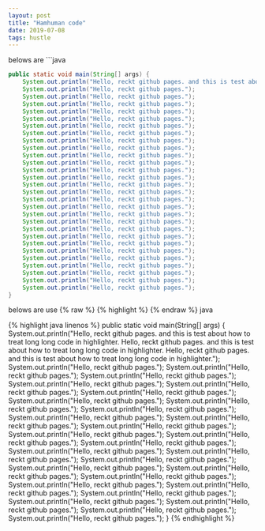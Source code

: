 ```yaml
---
layout: post
title: "Hamhuman code"
date: 2019-07-08
tags: hustle
---
```

belows are \`\`\`java

```java
public static void main(String[] args) {
    System.out.println("Hello, reckt github pages. and this is test about how to treat long long code in highlighter. Hello, reckt github pages. and this is test about how to treat long long code in highlighter. Hello, reckt github pages. and this is test about how to treat long long code in highlighter.");
    System.out.println("Hello, reckt github pages.");
    System.out.println("Hello, reckt github pages.");
    System.out.println("Hello, reckt github pages.");
    System.out.println("Hello, reckt github pages.");
    System.out.println("Hello, reckt github pages.");
    System.out.println("Hello, reckt github pages.");
    System.out.println("Hello, reckt github pages.");
    System.out.println("Hello, reckt github pages.");
    System.out.println("Hello, reckt github pages.");
    System.out.println("Hello, reckt github pages.");
    System.out.println("Hello, reckt github pages.");
    System.out.println("Hello, reckt github pages.");
    System.out.println("Hello, reckt github pages.");
    System.out.println("Hello, reckt github pages.");
    System.out.println("Hello, reckt github pages.");
    System.out.println("Hello, reckt github pages.");
    System.out.println("Hello, reckt github pages.");
    System.out.println("Hello, reckt github pages.");
    System.out.println("Hello, reckt github pages.");
    System.out.println("Hello, reckt github pages.");
    System.out.println("Hello, reckt github pages.");
    System.out.println("Hello, reckt github pages.");
    System.out.println("Hello, reckt github pages.");
    System.out.println("Hello, reckt github pages.");
    System.out.println("Hello, reckt github pages.");
    System.out.println("Hello, reckt github pages.");
    System.out.println("Hello, reckt github pages.");
    System.out.println("Hello, reckt github pages.");
}
```

belows are use {% raw %} {% highlight %} {% endraw %} java

{% highlight java linenos %}
public static void main(String[] args) {
    System.out.println("Hello, reckt github pages. and this is test about how to treat long long code in highlighter. Hello, reckt github pages. and this is test about how to treat long long code in highlighter. Hello, reckt github pages. and this is test about how to treat long long code in highlighter.");
    System.out.println("Hello, reckt github pages.");
    System.out.println("Hello, reckt github pages.");
    System.out.println("Hello, reckt github pages.");
    System.out.println("Hello, reckt github pages.");
    System.out.println("Hello, reckt github pages.");
    System.out.println("Hello, reckt github pages.");
    System.out.println("Hello, reckt github pages.");
    System.out.println("Hello, reckt github pages.");
    System.out.println("Hello, reckt github pages.");
    System.out.println("Hello, reckt github pages.");
    System.out.println("Hello, reckt github pages.");
    System.out.println("Hello, reckt github pages.");
    System.out.println("Hello, reckt github pages.");
    System.out.println("Hello, reckt github pages.");
    System.out.println("Hello, reckt github pages.");
    System.out.println("Hello, reckt github pages.");
    System.out.println("Hello, reckt github pages.");
    System.out.println("Hello, reckt github pages.");
    System.out.println("Hello, reckt github pages.");
    System.out.println("Hello, reckt github pages.");
    System.out.println("Hello, reckt github pages.");
    System.out.println("Hello, reckt github pages.");
    System.out.println("Hello, reckt github pages.");
    System.out.println("Hello, reckt github pages.");
    System.out.println("Hello, reckt github pages.");
    System.out.println("Hello, reckt github pages.");
    System.out.println("Hello, reckt github pages.");
    System.out.println("Hello, reckt github pages.");
}
{% endhighlight %}
